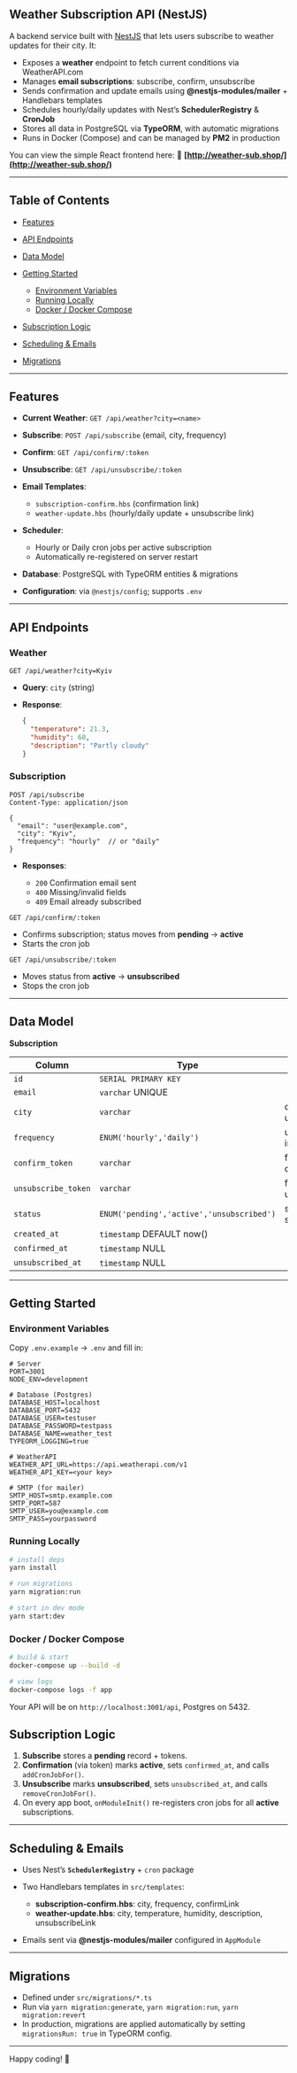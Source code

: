 ## Weather Subscription API (NestJS)

A backend service built with [NestJS](https://nestjs.com/) that lets users subscribe to weather updates for their city. It:

- Exposes a **weather** endpoint to fetch current conditions via WeatherAPI.com
- Manages **email subscriptions**: subscribe, confirm, unsubscribe
- Sends confirmation and update emails using **@nestjs-modules/mailer** + Handlebars templates
- Schedules hourly/daily updates with Nest’s **SchedulerRegistry** & **CronJob**
- Stores all data in PostgreSQL via **TypeORM**, with automatic migrations
- Runs in Docker (Compose) and can be managed by **PM2** in production

You can view the simple React frontend here:
🔗 **[http://weather-sub.shop/](http://weather-sub.shop/)**

---

## Table of Contents

- [Features](#features)
- [API Endpoints](#api-endpoints)
- [Data Model](#data-model)
- [Getting Started](#getting-started)

  - [Environment Variables](#environment-variables)
  - [Running Locally](#running-locally)
  - [Docker / Docker Compose](#docker--docker-compose)

- [Subscription Logic](#subscription-logic)
- [Scheduling & Emails](#scheduling--emails)
- [Migrations](#migrations)

---

## Features

- **Current Weather**: `GET /api/weather?city=<name>`
- **Subscribe**: `POST /api/subscribe` (email, city, frequency)
- **Confirm**: `GET /api/confirm/:token`
- **Unsubscribe**: `GET /api/unsubscribe/:token`
- **Email Templates**:

  - `subscription-confirm.hbs` (confirmation link)
  - `weather-update.hbs` (hourly/daily update + unsubscribe link)

- **Scheduler**:

  - Hourly or Daily cron jobs per active subscription
  - Automatically re-registered on server restart

- **Database**: PostgreSQL with TypeORM entities & migrations
- **Configuration**: via `@nestjs/config`; supports `.env`

---

## API Endpoints

### Weather

```http
GET /api/weather?city=Kyiv
```

- **Query**: `city` (string)
- **Response**:

  ```json
  {
    "temperature": 21.3,
    "humidity": 60,
    "description": "Partly cloudy"
  }
  ```

### Subscription

```http
POST /api/subscribe
Content-Type: application/json

{
  "email": "user@example.com",
  "city": "Kyiv",
  "frequency": "hourly"  // or "daily"
}
```

- **Responses**:

  - `200` Confirmation email sent
  - `400` Missing/invalid fields
  - `409` Email already subscribed

```http
GET /api/confirm/:token
```

- Confirms subscription; status moves from **pending** → **active**
- Starts the cron job

```http
GET /api/unsubscribe/:token
```

- Moves status from **active** → **unsubscribed**
- Stops the cron job

---

## Data Model

**Subscription**

| Column              | Type                                      | Notes                  |
| ------------------- | ----------------------------------------- | ---------------------- |
| `id`                | `SERIAL PRIMARY KEY`                      |                        |
| `email`             | `varchar` UNIQUE                          |                        |
| `city`              | `varchar`                                 | city for updates       |
| `frequency`         | `ENUM('hourly','daily')`                  | update interval        |
| `confirm_token`     | `varchar`                                 | for email confirmation |
| `unsubscribe_token` | `varchar`                                 | for email unsubscribe  |
| `status`            | `ENUM('pending','active','unsubscribed')` | subscription state     |
| `created_at`        | `timestamp` DEFAULT now()                 |                        |
| `confirmed_at`      | `timestamp` NULL                          |                        |
| `unsubscribed_at`   | `timestamp` NULL                          |                        |

---

## Getting Started

### Environment Variables

Copy `.env.example` → `.env` and fill in:

```dotenv
# Server
PORT=3001
NODE_ENV=development

# Database (Postgres)
DATABASE_HOST=localhost
DATABASE_PORT=5432
DATABASE_USER=testuser
DATABASE_PASSWORD=testpass
DATABASE_NAME=weather_test
TYPEORM_LOGGING=true

# WeatherAPI
WEATHER_API_URL=https://api.weatherapi.com/v1
WEATHER_API_KEY=<your key>

# SMTP (for mailer)
SMTP_HOST=smtp.example.com
SMTP_PORT=587
SMTP_USER=you@example.com
SMTP_PASS=yourpassword
```

### Running Locally

```bash
# install deps
yarn install

# run migrations
yarn migration:run

# start in dev mode
yarn start:dev
```

### Docker / Docker Compose

```bash
# build & start
docker-compose up --build -d

# view logs
docker-compose logs -f app
```

Your API will be on `http://localhost:3001/api`, Postgres on 5432.

## Subscription Logic

1. **Subscribe** stores a **pending** record + tokens.
2. **Confirmation** (via token) marks **active**, sets `confirmed_at`, and calls `addCronJobFor()`.
3. **Unsubscribe** marks **unsubscribed**, sets `unsubscribed_at`, and calls `removeCronJobFor()`.
4. On every app boot, `onModuleInit()` re-registers cron jobs for all **active** subscriptions.

---

## Scheduling & Emails

- Uses Nest’s **`SchedulerRegistry`** + `cron` package
- Two Handlebars templates in `src/templates`:

  - **subscription-confirm.hbs**: city, frequency, confirmLink
  - **weather-update.hbs**: city, temperature, humidity, description, unsubscribeLink

- Emails sent via **@nestjs-modules/mailer** configured in `AppModule`

---

## Migrations

- Defined under `src/migrations/*.ts`
- Run via `yarn migration:generate`, `yarn migration:run`, `yarn migration:revert`
- In production, migrations are applied automatically by setting `migrationsRun: true` in TypeORM config.

---

Happy coding! 🚀
